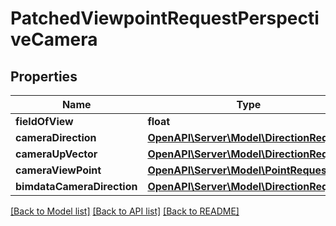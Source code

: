 # PatchedViewpointRequestPerspectiveCamera

## Properties
Name | Type | Description | Notes
------------ | ------------- | ------------- | -------------
**fieldOfView** | **float** |  | 
**cameraDirection** | [**OpenAPI\Server\Model\DirectionRequest**](DirectionRequest.md) |  | 
**cameraUpVector** | [**OpenAPI\Server\Model\DirectionRequest**](DirectionRequest.md) |  | 
**cameraViewPoint** | [**OpenAPI\Server\Model\PointRequest**](PointRequest.md) |  | 
**bimdataCameraDirection** | [**OpenAPI\Server\Model\DirectionRequest**](DirectionRequest.md) |  | [optional] 

[[Back to Model list]](../README.md#documentation-for-models) [[Back to API list]](../README.md#documentation-for-api-endpoints) [[Back to README]](../README.md)


